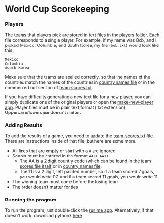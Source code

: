 # World Cup Scorekeeping

### Players

The teams that players pick are stored in text files in the [players](players) folder. Each file corresponds to a single player. For example, if my name was Bob, and I picked Mexico, Columbia, and South Korea, my file (`bob.txt`) would look like this:
```
Mexico
Columbia
South Korea
```
Make sure that the teams are spelled correctly, so that the names of the countries match the names of the countries in [country names file](teams/abbreviations-english.txt) or in the commented out section of [team-scores.txt](team-scores.txt).

If you have difficulty generating a new text file for a new player, you can simply duplicate one of the original players or open the [make-new-player app](make-new-player.app). Player files must be in plain text format (.txt extension). Uppercase/lowercase doesn't matter.

### Adding Results

To add the results of a game, you need to update the [team-scores.txt](team-scores.txt) file. There are instructions inside of that file, but here are some more.

 - All lines that are empty or start with a `#` are ignored
 - Scores must be entered in the format `AA11 AA11`
    - The AA is a 2 digit country code (which can be found in the [team scores file itself](team-scores.txt) or in [country names file](teams/abbreviations-english.txt).
    - The 11 is a 2 digit, left padded number, so if a team scored 7 goals, you would write 07, and if a team scored 11 goals, you would write 11.
 - The winning team must come before the losing team
 - The order doesn't matter for ties

### Running the program

To run the program, just double-click the [run me app](run-me.app). Alternatively, if that doesn't work, download python3 [here](https://www.python.org/downloads/)